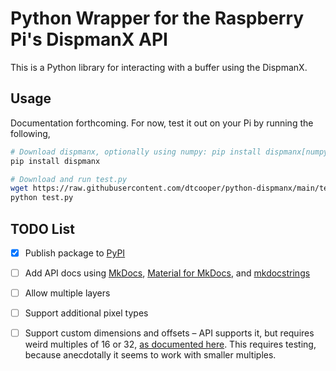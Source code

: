 # Python Wrapper for the Raspberry Pi's DispmanX API

This is a Python library for interacting with a buffer using the DispmanX.

## Usage

Documentation forthcoming. For now, test it out on your Pi by running the
following,

```bash
# Download dispmanx, optionally using numpy: pip install dispmanx[numpy]
pip install dispmanx

# Download and run test.py
wget https://raw.githubusercontent.com/dtcooper/python-dispmanx/main/test.py
python test.py
```

## TODO List

- [x] Publish package to [PyPI][pypi]
- [ ] Add API docs using [MkDocs][mkdocs], [Material for MkDocs][mkdocs-material],
    and [mkdocstrings][mkdocstrings]
- [ ] Allow multiple layers
- [ ] Support additional pixel types
- [ ] Support custom dimensions and offsets – API supports it, but requires weird
    multiples of 16 or 32, [as documented here](picamera-overlay-docs). This
    requires testing, because anecdotally it seems to work with smaller multiples.


[mkdocs-material]: https://squidfunk.github.io/mkdocs-material/
[mkdocs]: https://www.mkdocs.org/
[mkdocstrings]: https://mkdocstrings.github.io/
[picamera-overlay-docs]: https://picamera.readthedocs.io/en/release-1.13/api_renderers.html#picamera.PiOverlayRenderer
[pypi]: https://pypi.org/
